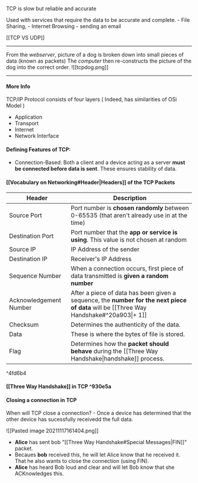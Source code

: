 TCP is slow but reliable and accurate

Used with services that require the data to be accurate and complete.
	- File Sharing, 
	- Internet Browsing
	- sending an email

[[TCP VS UDP]]

---
From the *webserver*, 
picture of a dog is broken down into small pieces of data (known as packets) 
The *computer* then re-constructs the picture of the dog into the correct order. 
![[tcpdog.png]]
	
---
#### More Info

TCP/IP Protocol consists of four layers ( Indeed, has similarities of OSi Model )
- Application
- Transport
- Internet
- Network Interface

#### Defining Features of TCP:
- Connection-Based: Both a client and a device acting as a server **must be connected before data is sent**.  These ensures stability of data. 

#### [[Vocabulary on Networking#Header|Headers]] of the TCP Packets

Header      			| Description
------------------------|------------
Source Port 			| Port number is **chosen randomly** between 0-65535 (that aren't already use in at the time)
Destination Port		| Port number that the **app or service is using**. This value is not chosen at random
Source IP 				| IP Address of the sender
Destination IP			| Receiver's IP Address
Sequence Number 		| When a connection occurs, first piece of data transmitted is **given a random number**
Acknowledgement Number	| After a piece of data has been given a sequence, the **number for the next piece of data** will be [[Three Way Handshake#^20a903\|+ 1]]
Checksum 				| Determines the authenticity of the data.
Data					| These is where the bytes of file is stored.
Flag 					| Determines how the **packet should behave** during the [[Three Way Handshake\|handshake]] process.

^4fd6b4

#### [[Three Way Handshake]] in TCP ^930e5a

#### Closing a connection in TCP
When will TCP close a connection?
	\- Once a device has determined that the other device has sucessfully receivedd the full data.

![[Pasted image 20211117161404.png]]
- **Alice** has sent bob "[[Three Way Handshake#Special Messages|FIN]]" packet. 	
- Becaues **bob** received this, he will let Alice know that he received it. That he also wants to close the connection (using FIN). 
- **Alice** has heard Bob loud and clear and will let Bob know that she ACKnowledges this.